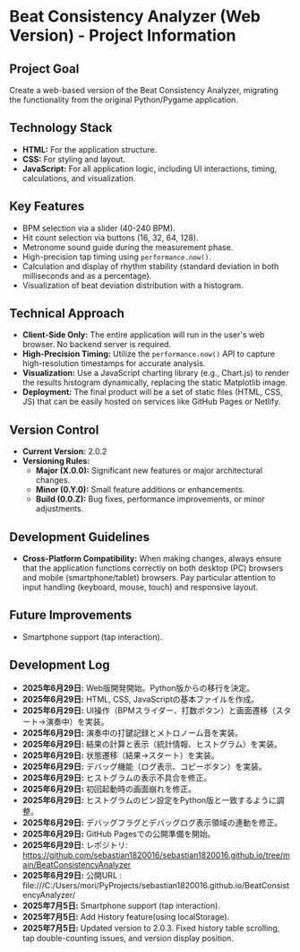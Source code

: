 # Beat Consistency Analyzer (Web Version) - Project Information

## Project Goal
Create a web-based version of the Beat Consistency Analyzer, migrating the functionality from the original Python/Pygame application.

## Technology Stack
- **HTML:** For the application structure.
- **CSS:** For styling and layout.
- **JavaScript:** For all application logic, including UI interactions, timing, calculations, and visualization.

## Key Features
- BPM selection via a slider (40-240 BPM).
- Hit count selection via buttons (16, 32, 64, 128).
- Metronome sound guide during the measurement phase.
- High-precision tap timing using `performance.now()`.
- Calculation and display of rhythm stability (standard deviation in both milliseconds and as a percentage).
- Visualization of beat deviation distribution with a histogram.

## Technical Approach
- **Client-Side Only:** The entire application will run in the user's web browser. No backend server is required.
- **High-Precision Timing:** Utilize the `performance.now()` API to capture high-resolution timestamps for accurate analysis.
- **Visualization:** Use a JavaScript charting library (e.g., Chart.js) to render the results histogram dynamically, replacing the static Matplotlib image.
- **Deployment:** The final product will be a set of static files (HTML, CSS, JS) that can be easily hosted on services like GitHub Pages or Netlify.

## Version Control
- **Current Version:** 2.0.2
- **Versioning Rules:**
    - **Major (X.0.0):** Significant new features or major architectural changes.
    - **Minor (0.Y.0):** Small feature additions or enhancements.
    - **Build (0.0.Z):** Bug fixes, performance improvements, or minor adjustments.

## Development Guidelines
- **Cross-Platform Compatibility:** When making changes, always ensure that the application functions correctly on both desktop (PC) browsers and mobile (smartphone/tablet) browsers. Pay particular attention to input handling (keyboard, mouse, touch) and responsive layout.

## Future Improvements
- Smartphone support (tap interaction).

## Development Log
- **2025年6月29日:** Web版開発開始。Python版からの移行を決定。
- **2025年6月29日:** HTML, CSS, JavaScriptの基本ファイルを作成。
- **2025年6月29日:** UI操作（BPMスライダー、打数ボタン）と画面遷移（スタート→演奏中）を実装。
- **2025年6月29日:** 演奏中の打鍵記録とメトロノーム音を実装。
- **2025年6月29日:** 結果の計算と表示（統計情報、ヒストグラム）を実装。
- **2025年6月29日:** 状態遷移（結果→スタート）を実装。
- **2025年6月29日:** デバッグ機能（ログ表示、コピーボタン）を実装。
- **2025年6月29日:** ヒストグラムの表示不具合を修正。
- **2025年6月29日:** 初回起動時の画面崩れを修正。
- **2025年6月29日:** ヒストグラムのビン設定をPython版と一致するように調整。
- **2025年6月29日:** デバッグフラグとデバッグログ表示領域の連動を修正。
- **2025年6月29日:** GitHub Pagesでの公開準備を開始。
- **2025年6月29日:** レポジトリ: https://github.com/sebastian1820016/sebastian1820016.github.io/tree/main/BeatConsistencyAnalyzer
- **2025年6月29日:** 公開URL   : file:///C:/Users/mori/PyProjects/sebastian1820016.github.io/BeatConsistencyAnalyzer/
- **2025年7月5日:** Smartphone support (tap interaction).
- **2025年7月5日:** Add History feature(using localStorage).
- **2025年7月5日:** Updated version to 2.0.3. Fixed history table scrolling, tap double-counting issues, and version display position.
